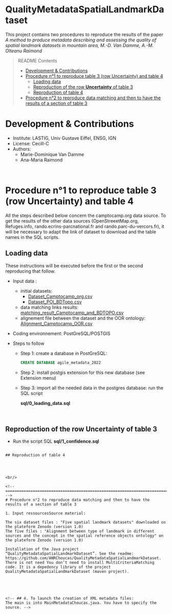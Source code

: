 # QualityMetadataSpatialLandmarkDataset

This project contains two procedures to reproduce the results of the paper *A method to produce metadata describing 
and assessing the quality of spatial landmark datasets in mountain area, M.-D. Van Damme, A.-M. Olteanu Raimond*

<!-- Metadata describing and assessing the quality of spatial landmark datasets in mountain area. -->



> README Contents
> - [Development & Contributions](#Development-&-Contributions)
> - [Procedure n°1 to reproduce table 3 (row Uncertainty) and table 4 ](#procedure-n1-to-reproduce-table-3-row-uncertainty-and-table-4)
>     * [Loading data](#Loading-data)
>     * [Reproduction of the row **Uncertainty** of table 3](#reproduction-of-the-row-uncertainty-of-table-3)
>     * [Reproduction of table 4](#reproduction-of-table-4)
> - [Procedure n°2 to reproduce data matching and then to have the results of a section of table 3](#procedure-n2-to-reproduce-data-matching-and-then-to-have-the-results-of-a-section-of-table-3)

# Development & Contributions
* Institute: LASTIG, Univ Gustave Eiffel, ENSG, IGN
* License: Cecill-C
* Authors:
	- Marie-Dominique Van Damme
	- Ana-Maria Raimond

<br/>

<!-- ===================================================================================================== -->
# Procedure n°1 to reproduce table 3 (row Uncertainty) and table 4 

All the steps described below concern the camptocamp.org data source. To get the results of the other data sources 
(OpenStreeetMap.org, Refuges.info, rando.ecrins-parcnational.fr and rando.parc-du-vercors.fr), it will be necessary 
to adapt the link of dataset to download and the table names in the SQL scripts. 

## Loading data

These instructions will be executed before the first or the second reproducing that follow.

- Input data : 
	* initial datasets: 
		- [Dataset_Camptocamp_org.csv](https://zenodo.org/record/6514812/files/Dataset_Camptocamp_org.csv?download=1)
		- [Dataset_POI_BDTopo.csv](https://zenodo.org/record/6514812/files/Dataset_POI_BDTopo.csv?download=1)
	* data matching links results: [matching_result_Camptocamp_and_BDTOPO.csv](https://zenodo.org/record/6518363/files/matching_result_Camptocamp_and_BDTOPO.csv?download=1) 
	* alignement file between the dataset and the OOR ontology: [Alignment_Camptocamp_OOR.csv](https://zenodo.org/record/6481339/files/Alignment_Camptocamp_OOR.csv?download=1)

- Coding environnement: PostGreSQL/POSTGIS

- Steps to follow
	* Step 1: create a database in PostGreSQL:
		```sql
		CREATE DATABASE agile_metadata_2022
		```
	* Step 2: install postgis extension for this new database (see Extension menu)
	
	* Step 3: import all the needed data in the postgres database: run the SQL script 
		
		**sql/0_loading_data.sql**

		
<br/>

## Reproduction of the row **Uncertainty** of table 3


- Run the script SQL **sql/1_confidence.sql**
```

## Reproduction of table 4




<br/>

<!-- ===================================================================================================== -->
# Procedure n°2 to reproduce data matching and then to have the results of a section of table 3

1. Input ressourcesSource material:

The six dataset files : "Five spatial landmark datasets" downloaded on the plateform Zenodo (version 1.0)
The five files : "Alignment between type of landmark in different sources and the concept in the spatial reference objects ontology" on the plateform Zenodo (version 1.0)

Installation of the Java project “QualityMetadataSpatialLandmarkDataset”. See the readme:
https://github.com/ANRChoucas/QualityMetadataSpatialLandmarkDataset. There is not need You don’t need to install MultiCriteriaMatching code. It is a depedency library of the project  QualityMetadataSpatialLandmarkDataset (maven project). 





<!-- ## 4. To launch the creation of XML metadata files:
The main is into MainMetadataChoucas.java. You have to specify the source. -->


